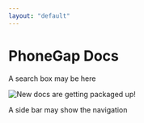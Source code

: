 ```yaml
---
layout: "default"
---
```


# PhoneGap Docs

A search box may be here

![New docs are getting packaged up!](/images/package-closed.png)

A side bar may show the navigation
